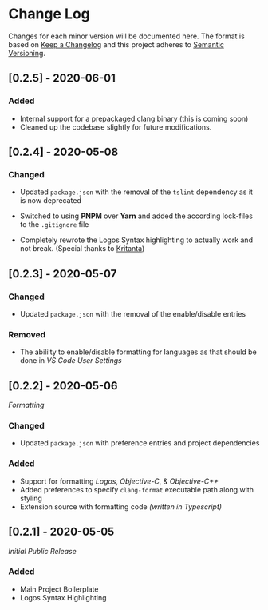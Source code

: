 # Change Log

Changes for each minor version will be documented here.
The format is based on [Keep a Changelog](http://keepachangelog.com/) and this project adheres to [Semantic Versioning](http://semver.org/).

## **[0.2.5]** - 2020-06-01

### Added

-   Internal support for a prepackaged clang binary (this is coming soon)
-   Cleaned up the codebase slightly for future modifications.

## **[0.2.4]** - 2020-05-08

### Changed

-   Updated `package.json` with the removal of the `tslint` dependency as it is now deprecated
-   Switched to using **PNPM** over **Yarn** and added the according lock-files to the `.gitignore` file

-   Completely rewrote the Logos Syntax highlighting to actually work and not break. (Special thanks to [Kritanta](https://github.com/KritantaDev))

## **[0.2.3]** - 2020-05-07

### Changed

-   Updated `package.json` with the removal of the enable/disable entries

### Removed

-   The abililty to enable/disable formatting for languages as that should be done in _VS Code User Settings_

## **[0.2.2]** - 2020-05-06

_Formatting_

### Changed

-   Updated `package.json` with preference entries and project dependencies

### Added

-   Support for formatting _Logos_, _Objective-C_, & _Objective-C++_
-   Added preferences to specify `clang-format` executable path along with styling
-   Extension source with formatting code _(written in Typescript)_

## **[0.2.1]** - 2020-05-05

_Initial Public Release_

### Added

-   Main Project Boilerplate
-   Logos Syntax Highlighting

